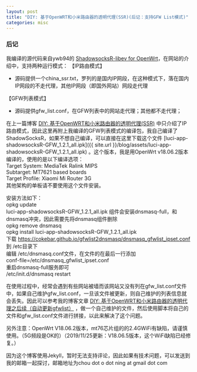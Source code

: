 ```yaml
---
layout: post
title: "DIY: 基于OpenWRT和小米路由器的透明代理(SSR)(后记：支持GFW List模式)"
categories: misc
---
```


### 后记

我编译的源代码来自ywb94的 [ShadowsocksR-libev for OpenWrt](https://github.com/xluoke/ywb94-openwrt-ssr)，在网站的介绍中，支持两种运行模式：
【IP路由模式】
 - 源码提供一个china_ssr.txt，罗列的是国内IP网段，在这种模式下，落在国内IP网段的不走代理，其他IP网段（即国外网站）网段走代理

【GFW列表模式】
 - 源码提供gfw_list.conf，在GFW列表中的网站走代理；其他都不走代理；

在上一篇博客 [DIY: 基于OpenWRT和小米路由器的透明代理(SSR)](https://chou-o-ning.github.io/blog/misc/2019/03/05/build-openwrt-ssr-on-Xiaomi-Mi-Router-3G-box.html) 中只介绍了IP路由模式，因此这里再附上我编译的GFW列表模式的编译包，我自己编译了ShadowSocksR，如果不想自己编译，可以直接在这里下载这个文件 [luci-app-shadowsocksR-GFW_1.2.1_all.ipk]({{ site.url }}/blog/assets/luci-app-shadowsocksR-GFW_1.2.1_all.ipk) 。这个版本，我是用OpenWrt v18.06.2版本编译的，使用的是以下编译选项：  
Target System: MediaTek Ralink MIPS  
Subtarget: MT7621 based boards  
Target Profile: Xiaomi Mi Router 3G  
其他架构的单板请不要使用这个文件安装。

安装方法如下：  
opkg update  
luci-app-shadowsocksR-GFW_1.2.1_all.ipk 组件会安装dnsmasq-full，和dnsmasq冲突，因此需要先将dnsmasq组件删除  
opkg remove dnsmasq  
opkg install luci-app-shadowsocksR-GFW_1.2.1_all.ipk  
下载 https://cokebar.github.io/gfwlist2dnsmasq/dnsmasq_gfwlist_ipset.conf 到 /etc目录下  
编辑 /etc/dnsmasq.conf文件，在文件的在最后一行添加  
conf-file=/etc/dnsmasq_gfwlist_ipset.conf  
重启dnsmasq-full服务即可  
/etc/init.d/dnsmasq restart  

在使用过程中，经常会遇到有些网站被墙而该网站又没有列在gfw_list.conf文件中，如果自己维护gfw_list.conf，一旦该文件被更新，则自己维护的列表信息就会丢失。因此可以参考我的博客文章 [DIY: 基于OpenWRT和小米路由器的透明代理之后续（自动更新gfwlist）](http://blog.chinaunix.net/uid-26598889-id-5791265.html) ，做一个自己维护的文件，然后使用脚本将自己的文件和gfw_list.conf文件进行拼接，以此来解决了这个问题。   


另外注意：OpenWrt V18.06.2版本，mt76芯片组的的2.4GWiFi有缺陷，请谨慎使用。（5G频段是OK的）（2019/11/25更新：V18.06.5版本，这个WiFi缺陷已经修复。）

因为这个博客使用Jekyll，暂时无法支持评论，因此如果有技术问题，可以发送到我的邮箱一起探讨，邮箱地址为chou dot o dot ning at gmail dot com  

